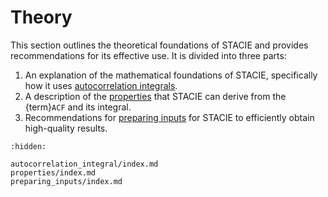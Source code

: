 # Theory

This section outlines the theoretical foundations of STACIE
and provides recommendations for its effective use.
It is divided into three parts:

1. An explanation of the mathematical foundations of STACIE,
   specifically how it uses [autocorrelation integrals](autocorrelation_integral/index.md).
2. A description of the [properties](properties/index.md)
   that STACIE can derive from the {term}`ACF` and its integral.
3. Recommendations for [preparing inputs](preparing_inputs/index.md)
   for STACIE to efficiently obtain high-quality results.

```{toctree}
:hidden:

autocorrelation_integral/index.md
properties/index.md
preparing_inputs/index.md
```
